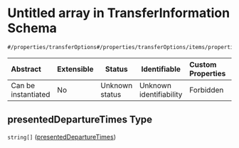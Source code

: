 # Untitled array in TransferInformation Schema

```txt
#/properties/transferOptions#/properties/transferOptions/items/properties/presentedDepartureTimes
```




| Abstract            | Extensible | Status         | Identifiable            | Custom Properties | Additional Properties | Access Restrictions | Defined In                                                                                                        |
| :------------------ | ---------- | -------------- | ----------------------- | :---------------- | --------------------- | ------------------- | ----------------------------------------------------------------------------------------------------------------- |
| Can be instantiated | No         | Unknown status | Unknown identifiability | Forbidden         | Allowed               | none                | [transfer-information.json\*](../../schema/extended-information/transfer-information.json "open original schema") |

## presentedDepartureTimes Type

`string[]` ([presentedDepartureTimes](transfer-information-properties-transferoptions-transferoption-properties-presenteddeparturetimes-presenteddeparturetimes.md))
